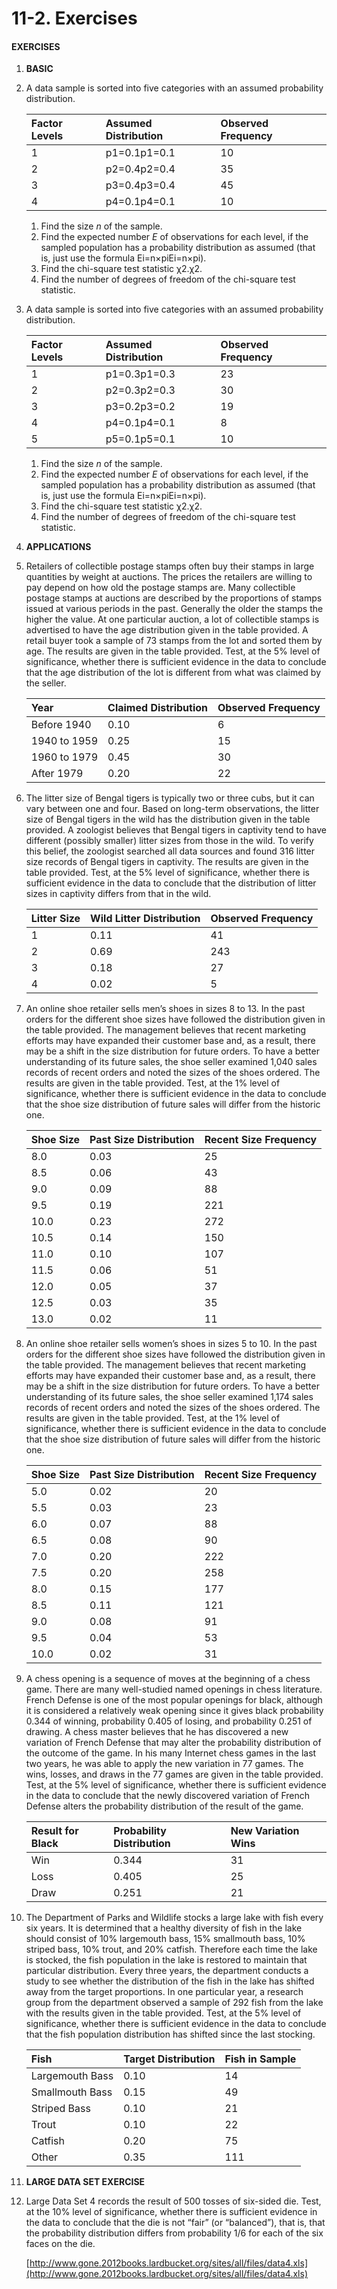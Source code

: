 # 11-2. Exercises



#### EXERCISES

1. **BASIC**
2. A data sample is sorted into five categories with an assumed probability distribution.

   | Factor Levels | Assumed Distribution | Observed Frequency |
   | :--- | :--- | :--- |
   | 1 | p1=0.1p1=0.1 | 10 |
   | 2 | p2=0.4p2=0.4 | 35 |
   | 3 | p3=0.4p3=0.4 | 45 |
   | 4 | p4=0.1p4=0.1 | 10 |

   1. Find the size _n_ of the sample.
   2. Find the expected number _E_ of observations for each level, if the sampled population has a probability distribution as assumed \(that is, just use the formula Ei=n×piEi=n×pi\).
   3. Find the chi-square test statistic χ2.χ2.
   4. Find the number of degrees of freedom of the chi-square test statistic.

3. A data sample is sorted into five categories with an assumed probability distribution.

   | Factor Levels | Assumed Distribution | Observed Frequency |
   | :--- | :--- | :--- |
   | 1 | p1=0.3p1=0.3 | 23 |
   | 2 | p2=0.3p2=0.3 | 30 |
   | 3 | p3=0.2p3=0.2 | 19 |
   | 4 | p4=0.1p4=0.1 | 8 |
   | 5 | p5=0.1p5=0.1 | 10 |

   1. Find the size _n_ of the sample.
   2. Find the expected number _E_ of observations for each level, if the sampled population has a probability distribution as assumed \(that is, just use the formula Ei=n×piEi=n×pi\).
   3. Find the chi-square test statistic χ2.χ2.
   4. Find the number of degrees of freedom of the chi-square test statistic.

4. **APPLICATIONS**
5. Retailers of collectible postage stamps often buy their stamps in large quantities by weight at auctions. The prices the retailers are willing to pay depend on how old the postage stamps are. Many collectible postage stamps at auctions are described by the proportions of stamps issued at various periods in the past. Generally the older the stamps the higher the value. At one particular auction, a lot of collectible stamps is advertised to have the age distribution given in the table provided. A retail buyer took a sample of 73 stamps from the lot and sorted them by age. The results are given in the table provided. Test, at the 5% level of significance, whether there is sufficient evidence in the data to conclude that the age distribution of the lot is different from what was claimed by the seller.

   | Year | Claimed Distribution | Observed Frequency |
   | :--- | :--- | :--- |
   | Before 1940 | 0.10 | 6 |
   | 1940 to 1959 | 0.25 | 15 |
   | 1960 to 1979 | 0.45 | 30 |
   | After 1979 | 0.20 | 22 |

6. The litter size of Bengal tigers is typically two or three cubs, but it can vary between one and four. Based on long-term observations, the litter size of Bengal tigers in the wild has the distribution given in the table provided. A zoologist believes that Bengal tigers in captivity tend to have different \(possibly smaller\) litter sizes from those in the wild. To verify this belief, the zoologist searched all data sources and found 316 litter size records of Bengal tigers in captivity. The results are given in the table provided. Test, at the 5% level of significance, whether there is sufficient evidence in the data to conclude that the distribution of litter sizes in captivity differs from that in the wild.

   | Litter Size | Wild Litter Distribution | Observed Frequency |
   | :--- | :--- | :--- |
   | 1 | 0.11 | 41 |
   | 2 | 0.69 | 243 |
   | 3 | 0.18 | 27 |
   | 4 | 0.02 | 5 |

7. An online shoe retailer sells men’s shoes in sizes 8 to 13. In the past orders for the different shoe sizes have followed the distribution given in the table provided. The management believes that recent marketing efforts may have expanded their customer base and, as a result, there may be a shift in the size distribution for future orders. To have a better understanding of its future sales, the shoe seller examined 1,040 sales records of recent orders and noted the sizes of the shoes ordered. The results are given in the table provided. Test, at the 1% level of significance, whether there is sufficient evidence in the data to conclude that the shoe size distribution of future sales will differ from the historic one.

   | Shoe Size | Past Size Distribution | Recent Size Frequency |
   | :--- | :--- | :--- |
   | 8.0 | 0.03 | 25 |
   | 8.5 | 0.06 | 43 |
   | 9.0 | 0.09 | 88 |
   | 9.5 | 0.19 | 221 |
   | 10.0 | 0.23 | 272 |
   | 10.5 | 0.14 | 150 |
   | 11.0 | 0.10 | 107 |
   | 11.5 | 0.06 | 51 |
   | 12.0 | 0.05 | 37 |
   | 12.5 | 0.03 | 35 |
   | 13.0 | 0.02 | 11 |

8. An online shoe retailer sells women’s shoes in sizes 5 to 10. In the past orders for the different shoe sizes have followed the distribution given in the table provided. The management believes that recent marketing efforts may have expanded their customer base and, as a result, there may be a shift in the size distribution for future orders. To have a better understanding of its future sales, the shoe seller examined 1,174 sales records of recent orders and noted the sizes of the shoes ordered. The results are given in the table provided. Test, at the 1% level of significance, whether there is sufficient evidence in the data to conclude that the shoe size distribution of future sales will differ from the historic one.

   | Shoe Size | Past Size Distribution | Recent Size Frequency |
   | :--- | :--- | :--- |
   | 5.0 | 0.02 | 20 |
   | 5.5 | 0.03 | 23 |
   | 6.0 | 0.07 | 88 |
   | 6.5 | 0.08 | 90 |
   | 7.0 | 0.20 | 222 |
   | 7.5 | 0.20 | 258 |
   | 8.0 | 0.15 | 177 |
   | 8.5 | 0.11 | 121 |
   | 9.0 | 0.08 | 91 |
   | 9.5 | 0.04 | 53 |
   | 10.0 | 0.02 | 31 |

9. A chess opening is a sequence of moves at the beginning of a chess game. There are many well-studied named openings in chess literature. French Defense is one of the most popular openings for black, although it is considered a relatively weak opening since it gives black probability 0.344 of winning, probability 0.405 of losing, and probability 0.251 of drawing. A chess master believes that he has discovered a new variation of French Defense that may alter the probability distribution of the outcome of the game. In his many Internet chess games in the last two years, he was able to apply the new variation in 77 games. The wins, losses, and draws in the 77 games are given in the table provided. Test, at the 5% level of significance, whether there is sufficient evidence in the data to conclude that the newly discovered variation of French Defense alters the probability distribution of the result of the game.

   | Result for Black | Probability Distribution | New Variation Wins |
   | :--- | :--- | :--- |
   | Win | 0.344 | 31 |
   | Loss | 0.405 | 25 |
   | Draw | 0.251 | 21 |

10. The Department of Parks and Wildlife stocks a large lake with fish every six years. It is determined that a healthy diversity of fish in the lake should consist of 10% largemouth bass, 15% smallmouth bass, 10% striped bass, 10% trout, and 20% catfish. Therefore each time the lake is stocked, the fish population in the lake is restored to maintain that particular distribution. Every three years, the department conducts a study to see whether the distribution of the fish in the lake has shifted away from the target proportions. In one particular year, a research group from the department observed a sample of 292 fish from the lake with the results given in the table provided. Test, at the 5% level of significance, whether there is sufficient evidence in the data to conclude that the fish population distribution has shifted since the last stocking.

    | Fish | Target Distribution | Fish in Sample |
    | :--- | :--- | :--- |
    | Largemouth Bass | 0.10 | 14 |
    | Smallmouth Bass | 0.15 | 49 |
    | Striped Bass | 0.10 | 21 |
    | Trout | 0.10 | 22 |
    | Catfish | 0.20 | 75 |
    | Other | 0.35 | 111 |

11. **LARGE DATA SET EXERCISE**
12. Large Data Set 4 records the result of 500 tosses of six-sided die. Test, at the 10% level of significance, whether there is sufficient evidence in the data to conclude that the die is not “fair” \(or “balanced”\), that is, that the probability distribution differs from probability 1/6 for each of the six faces on the die.

    [http://www.gone.2012books.lardbucket.org/sites/all/files/data4.xls](http://www.gone.2012books.lardbucket.org/sites/all/files/data4.xls)

